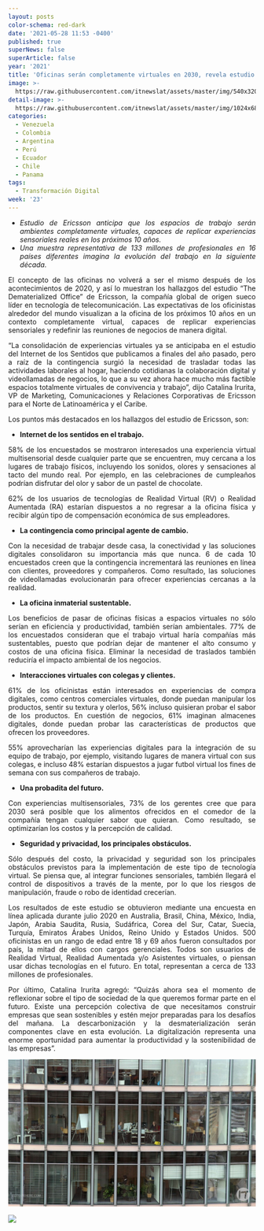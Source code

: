 ```yaml
---
layout: posts
color-schema: red-dark
date: '2021-05-28 11:53 -0400'
published: true
superNews: false
superArticle: false
year: '2021'
title: 'Oficinas serán completamente virtuales en 2030, revela estudio de Ericsson'
image: >-
  https://raw.githubusercontent.com/itnewslat/assets/master/img/540x320/Oficinas-Vacias-p.jpg
detail-image: >-
  https://raw.githubusercontent.com/itnewslat/assets/master/img/1024x680/Oficinas-Vacias-g.jpg
categories:
  - Venezuela
  - Colombia
  - Argentina
  - Perú
  - Ecuador
  - Chile
  - Panama
tags:
  - Transformación Digital
week: '23'
---
```

<ul style="text-align: justify;">
	<li><em>Estudio de Ericsson anticipa que los espacios de trabajo serán ambientes completamente virtuales, capaces de replicar experiencias sensoriales reales en los próximos 10 años.</em></li>
	<li><em>Una muestra representativa de 133 millones de profesionales en 16 países diferentes imagina la evolución del trabajo en la siguiente década.</em></li>
</ul>
<p style="text-align: justify;">El concepto de las oficinas no volverá a ser el mismo después de los acontecimientos de 2020, y así lo muestran los hallazgos del estudio “The Dematerialized Office” de Ericsson, la compañía global de origen sueco líder en tecnología de telecomunicación. Las expectativas de los oficinistas alrededor del mundo visualizan a la oficina de los próximos 10 años en un contexto completamente virtual, capaces de replicar experiencias sensoriales y redefinir las reuniones de negocios de manera digital.</p>
<p style="text-align: justify;">“La consolidación de experiencias virtuales ya se anticipaba en el estudio del Internet de los Sentidos que publicamos a finales del año pasado, pero a raíz de la contingencia surgió la necesidad de trasladar todas las actividades laborales al hogar, haciendo cotidianas la colaboración digital y videollamadas de negocios, lo que a su vez ahora hace mucho más factible espacios totalmente virtuales de convivencia y trabajo”, dijo Catalina Irurita, VP de Marketing, Comunicaciones y Relaciones Corporativas de Ericsson para el Norte de Latinoamérica y el Caribe.</p>
<p style="text-align: justify;">Los puntos más destacados en los hallazgos del estudio de Ericsson, son:</p>

<ul style="text-align: justify;">
	<li><strong>Internet de los sentidos en el trabajo.</strong></li>
</ul>
<p style="text-align: justify;">58% de los encuestados se mostraron interesados una experiencia virtual multisensorial desde cualquier parte que se encuentren, muy cercana a los lugares de trabajo físicos, incluyendo los sonidos, olores y sensaciones al tacto del mundo real. Por ejemplo, en las celebraciones de cumpleaños podrían disfrutar del olor y sabor de un pastel de chocolate.</p>
<p style="text-align: justify;">62% de los usuarios de tecnologías de Realidad Virtual (RV) o Realidad Aumentada (RA) estarían dispuestos a no regresar a la oficina física y recibir algún tipo de compensación económica de sus empleadores.</p>

<ul style="text-align: justify;">
	<li><strong>La contingencia como principal agente de cambio.</strong></li>
</ul>
<p style="text-align: justify;">Con la necesidad de trabajar desde casa, la conectividad y las soluciones digitales consolidaron su importancia más que nunca. 6 de cada 10 encuestados creen que la contingencia incrementará las reuniones en línea con clientes, proveedores y compañeros. Como resultado, las soluciones de videollamadas evolucionarán para ofrecer experiencias cercanas a la realidad.</p>

<ul style="text-align: justify;">
	<li><strong>La oficina inmaterial sustentable.</strong></li>
</ul>
<p style="text-align: justify;">Los beneficios de pasar de oficinas físicas a espacios virtuales no sólo serían en eficiencia y productividad, también serían ambientales. 77% de los encuestados consideran que el trabajo virtual haría compañías más sustentables, puesto que podrían dejar de mantener el alto consumo y costos de una oficina física. Eliminar la necesidad de traslados también reduciría el impacto ambiental de los negocios.</p>

<ul style="text-align: justify;">
	<li><strong>Interacciones virtuales con colegas y clientes.</strong></li>
</ul>
<p style="text-align: justify;">61% de los oficinistas están interesados en experiencias de compra digitales, como centros comerciales virtuales, donde puedan manipular los productos, sentir su textura y olerlos, 56% incluso quisieran probar el sabor de los productos. En cuestión de negocios, 61% imaginan almacenes digitales, donde puedan probar las características de productos que ofrecen los proveedores.</p>
<p style="text-align: justify;">55% aprovecharían las experiencias digitales para la integración de su equipo de trabajo, por ejemplo, visitando lugares de manera virtual con sus colegas, e incluso 48% estarían dispuestos a jugar futbol virtual los fines de semana con sus compañeros de trabajo.</p>

<ul style="text-align: justify;">
	<li><strong>Una probadita del futuro.</strong></li>
</ul>
<p style="text-align: justify;">Con experiencias multisensoriales, 73% de los gerentes cree que para 2030 será posible que los alimentos ofrecidos en el comedor de la compañía tengan cualquier sabor que quieran. Como resultado, se optimizarían los costos y la percepción de calidad.</p>

<ul style="text-align: justify;">
	<li><strong>Seguridad y privacidad, los principales obstáculos.</strong></li>
</ul>
<p style="text-align: justify;">Sólo después del costo, la privacidad y seguridad son los principales obstáculos previstos para la implementación de este tipo de tecnología virtual. Se piensa que, al integrar funciones sensoriales, también llegará el control de dispositivos a través de la mente, por lo que los riesgos de manipulación, fraude o robo de identidad crecerían.</p>
<p style="text-align: justify;">Los resultados de este estudio se obtuvieron mediante una encuesta en línea aplicada durante julio 2020 en Australia, Brasil, China, México, India, Japón, Arabia Saudita, Rusia, Sudáfrica, Corea del Sur, Catar, Suecia, Turquía, Emiratos Árabes Unidos, Reino Unido y Estados Unidos. 500 oficinistas en un rango de edad entre 18 y 69 años fueron consultados por país, la mitad de ellos con cargos gerenciales. Todos son usuarios de Realidad Virtual, Realidad Aumentada y/o Asistentes virtuales, o piensan usar dichas tecnologías en el futuro. En total, representan a cerca de 133 millones de profesionales.</p>
<p style="text-align: justify;">Por último, Catalina Irurita agregó: “Quizás ahora sea el momento de reflexionar sobre el tipo de sociedad de la que queremos formar parte en el futuro. Existe una percepción colectiva de que necesitamos construir empresas que sean sostenibles y estén mejor preparadas para los desafíos del mañana. La descarbonización y la desmaterialización serán componentes clave en esta evolución. La digitalización representa una enorme oportunidad para aumentar la productividad y la sostenibilidad de las empresas”.</p>

![](https://raw.githubusercontent.com/itnewslat/assets/master/img/540x320/Oficinas-Vacias-p.jpg)

<img src="https://tracker.metricool.com/c3po.jpg?hash=56f88a41e39ab42c063cc51676587a04"/>
